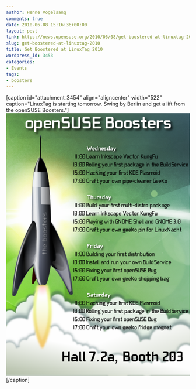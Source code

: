 ```yaml
---
author: Henne Vogelsang
comments: true
date: 2010-06-08 15:16:36+00:00
layout: post
link: https://news.opensuse.org/2010/06/08/get-boostered-at-linuxtag-2010/
slug: get-boostered-at-linuxtag-2010
title: Get Boostered at LinuxTag 2010
wordpress_id: 3453
categories:
- Events
tags:
- boosters
---
```


[caption id="attachment_3454" align="aligncenter" width="522" caption="LinuxTag is starting tomorrow. Swing by Berlin and get a lift from the openSUSE Boosters."][![Get boostered at the LinuxTag](/wp-content/uploads/2010/06/programm.png)](http://en.opensuse.org/LinuxTag_2010#Hack-Sessions)[/caption]

